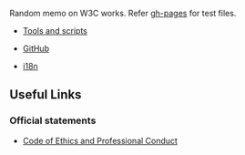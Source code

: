 Random memo on W3C works.
Refer [gh-pages](https://himorin.github.io/w3c-memo/) for test files.

* [Tools and scripts](tools/)
* [GitHub](github/)

* [i18n](i18n/)


## Useful Links

### Official statements

* [Code of Ethics and Professional Conduct](https://www.w3.org/Consortium/cepc/)

